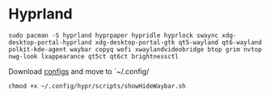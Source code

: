 # Hyprland

```
sudo pacman -S hyprland hyprpaper hypridle hyprlock swaync xdg-desktop-portal-hyprland xdg-desktop-portal-gtk qt5-wayland qt6-wayland polkit-kde-agent waybar copyq wofi xwaylandvideobridge btop grim nvtop nwg-look lxappearance qt5ct qt6ct brightnessctl
```
Download [configs](./.config) and move to `~/.config/

```
chmod +x ~/.config/hypr/scripts/showHideWaybar.sh 
```
